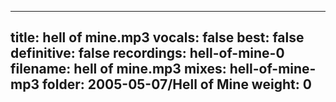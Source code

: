 
---
title: hell of mine.mp3
vocals: false
best: false
definitive: false
recordings: hell-of-mine-0
filename: hell of mine.mp3
mixes: hell-of-mine-mp3
folder: 2005-05-07/Hell of Mine
weight: 0
---
